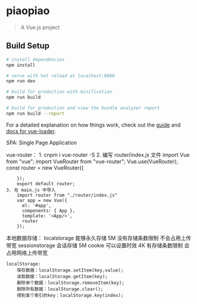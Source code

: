# piaopiao

> A Vue.js project

## Build Setup

``` bash
# install dependencies
npm install

# serve with hot reload at localhost:8080
npm run dev

# build for production with minification
npm run build

# build for production and view the bundle analyzer report
npm run build --report
```

For a detailed explanation on how things work, check out the [guide](http://vuejs-templates.github.io/webpack/) and [docs for vue-loader](http://vuejs.github.io/vue-loader).


SPA:
	Single Page Application

vue-router：
	1. cnpm i vue-router -S
	2. 编写 router/index.js 文件
		import Vue from "vue";
		import VueRouter from "vue-router";
		Vue.use(VueRouter);
		const router = new VueRouter({

		});
		export default router;
	3. 在 main.js 中导入
		import router from "./router/index.js"
		var app = new Vue({
		  el: '#app',
		  components: { App },
		  template: '<App/>',
		  router
		});


本地数据存储：
	localstorage
		能够永久存储
		5M
		没有存储条数限制
		不会占用上传带宽
	sessionstorage
		会话存储
		5M
	cookie
		可以设置时效
		4K
		有存储条数限制
		会占用网络上传带宽

	localStorage:
		保存数据：localStorage.setItem(key,value);
		读取数据：localStorage.getItem(key);
		删除单个数据：localStorage.removeItem(key);
		删除所有数据：localStorage.clear();
		得到某个索引的key：localStorage.key(index);